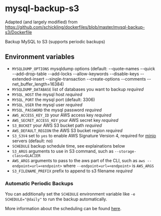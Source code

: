# mysql-backup-s3

Adapted (and largely modified) from https://github.com/schickling/dockerfiles/blob/master/mysql-backup-s3/Dockerfile

Backup MySQL to S3 (supports periodic backups)

## Environment variables

- `MYSQLDUMP_OPTIONS` mysqldump options (default: --quote-names --quick --add-drop-table --add-locks --allow-keywords --disable-keys --extended-insert --single-transaction --create-options --comments --net_buffer_length=16384)
- `MYSQLDUMP_DATABASE` list of databases you want to backup *required*
- `MYSQL_HOST` the mysql host *required*
- `MYSQL_PORT` the mysql port (default: 3306)
- `MYSQL_USER` the mysql user *required*
- `MYSQL_PASSWORD` the mysql password *required*
- `AWS_ACCESS_KEY_ID` your AWS access key *required*
- `AWS_SECRET_ACCESS_KEY` your AWS secret key *required*
- `S3_BUCKET` your AWS S3 bucket path *required*
- `AWS_DEFAULT_REGION` the AWS S3 bucket region *required*
- `S3_S3V4` set to `yes` to enable AWS Signature Version 4, required for [minio](https://minio.io) servers (default: no)
- `SCHEDULE` backup schedule time, see explainations below
- `S3_ARGS` arguments to use in S3 command, such as `--storage-class=GLACIER`
- `AWS_ARGS` arguments to pass to the aws part of the CLI, such as `aws --endpoint=url=<endpoint>` where `--endpoint=url=<endpoint>` is `AWS_ARGS`
- `S3_FILENAME_PREFIX` prefix to append to s3 filename *required*

### Automatic Periodic Backups

You can additionally set the `SCHEDULE` environment variable like `-e SCHEDULE="@daily"` to run the backup automatically.

More information about the scheduling can be found [here](http://godoc.org/github.com/robfig/cron#hdr-Predefined_schedules).
